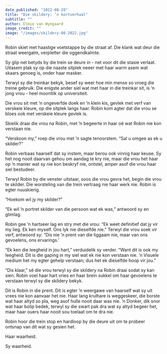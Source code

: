 ```yaml
---
date_published: "2022-08-28"
title: "Die skildery: ’n kortverhaal"
subtitle: ""
author: Elmie van Wyngaard
image_credit: ""
image: "/images/skildery-08-2022.jpg"
---
```


Robin skiet met haastige voetstappe by die straat af. Die klank wat deur die straat weergalm, verpletter die oggendkalmte.

Sy glip net betyds by die trein se deure in - net voor dit die stasie verlaat. Uitasem plak sy op die naaste sitplek neeer met haar warm asem wat skaars genoeg is, onder haar masker.

Terwyl sy die treinkar bekyk, besef sy weer hoe min mense so vroeg die treine gebruik. Die enigste ander siel wat met haar in die treinkar sit, is ’n jong vrou - heel moontlik op universiteit.

Die vrou sit met ’n ongeverfde doek en ’n klein kis, gevlek met verf van verskeie kleure, op die sitplek langs haar. Robin kom agter dat die vrou se bloes ook met verskeie kleure gevlek is.

Skielik draai die vrou na Robin, met ’n begeerte in haar oë wat Robin nie kon verstaan nie.

“Verskoon my,” roep die vrou met ’n sagte tenoorstem. “Sal u omgee as ek u skilder?”

Robin verbaas haarself dat sy instem, maar berou ook vinnig haar keuse. Sy het nog nooit daarvan gehou om aandag te kry nie, maar die vrou het haar op ’n manier wat sy nie kon beskryf nie, ontstel, amper asof die vrou haar siel bestudeer.

Terwyl Robin by die venster uitstaar, soos die vrou gevra het, begin die vrou te skilder. Die worsteling van die trein vertraag nie haar werk nie. Robin is egter nuuskierig.

“Hoekom wil jy my skilder?”

“Ek wil ’n portret skilder van die persoon wat ek was,” antwoord sy en glimlag.

Robin gee ’n hartseer lag en stry met die vrou: “Ek weet definitief dat jy vir my lieg. Ek ken myself. Ons lyk nie dieselfde nie.” Terwyl die vrou soek vir verf, antwoord sy: “Dis nie ’n prent van die liggaam nie, maar van ons gevoelens, ons ervarings.’

“Ek ken die leegheid in jou hart,” verduidelik sy verder. “Want dit is ook my leegheid. Dit is die gaping in my siel wat ek nie kon verstaan nie. ’n Visuele medium het my egter gehelp verstaan; dus het ek dieselfde hoop vir jou.”

“Dis klaar,” sê die vrou terwyl sy die skildery na Robin draai sodat sy kan sien. Robin voel haar hart vries en haar brein sukkel om haar gevoelens te verstaan terwyl sy die skildery bekyk.

Dit is Robin in die prent. Dit is egter ’n weergawe van haarself wat sy uit vrees nie kon aanvaar het nie. Haar lang krulhare is weggeskeer, die borste wat haar altyd so pla, weg asof hulle nooit daar was nie. ’n Donker, dik snor wat haar bolip bedek, terwyl sy die swart pak dra wat sy altyd begeer het, maar haar ouers haar nooit sou toelaat om te dra nie.

Robin hoor die trein stop en hardloop by die deure uit om te probeer ontsnap van dít wat sy gesien het.

Haar waarheid.

Sy waarheid.
